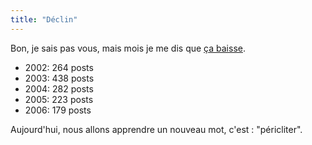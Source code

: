 ```yaml
---
title: "Déclin"
---
```


Bon, je sais pas vous, mais mois je me dis que [ça
baisse](http://wtf.cyprio.net/wtf).

  * 2002: 264 posts
  * 2003: 438 posts
  * 2004: 282 posts
  * 2005: 223 posts
  * 2006: 179 posts

Aujourd'hui, nous allons apprendre un nouveau mot, c'est : "péricliter".

